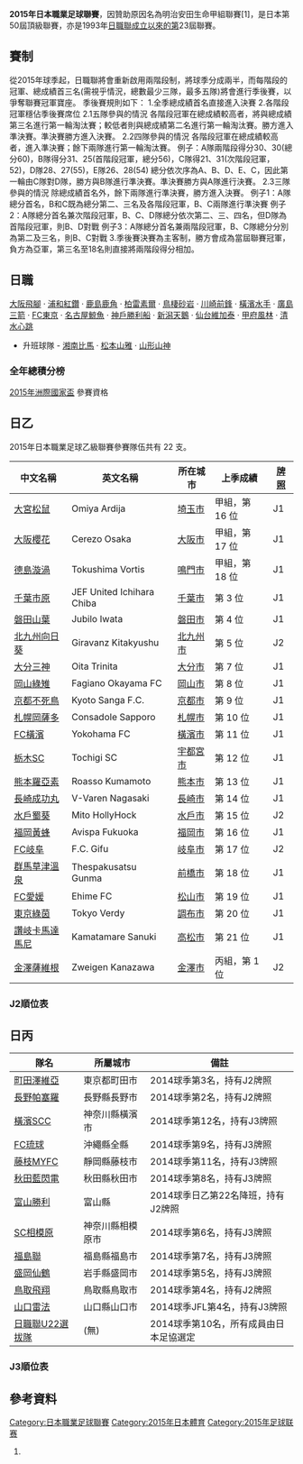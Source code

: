 **2015年日本職業足球聯賽**，因贊助原因名為明治安田生命甲組聯賽\[1\]，是日本第50屆頂級聯賽，亦是1993年[日職聯成立以來的第](https://zh.wikipedia.org/wiki/日職聯 "wikilink")23屆聯賽。

## 賽制

從2015年球季起，日職聯將會重新啟用兩階段制，將球季分成兩半，而每階段的冠軍、總成績首三名(需視乎情況，總數最少三隊，最多五隊)將會進行季後賽，以爭奪聯賽冠軍寶座。
季後賽規則如下：
1.全季總成績首名直接進入決賽
2.各階段冠軍穩佔季後賽席位
2.1五隊參與的情況
各階段冠軍在總成績較高者，將與總成績第三名進行第一輪淘汰賽；較低者則與總成績第二名進行第一輪淘汰賽。勝方進入準決賽。準決賽勝方進入決賽。
2.2四隊參與的情況
各階段冠軍在總成績較高者，進入準決賽；餘下兩隊進行第一輪淘汰賽。
例子：A隊兩階段得分30、30(總分60)，B隊得分31、25(首階段冠軍，總分56)，C隊得21、31(次階段冠軍，52)，D隊28、27(55)，E隊26、28(54)
總分依次序為A、B、D、E、C，因此第一輪由C隊對D隊，勝方與B隊進行準決賽。準決賽勝方與A隊進行決賽。
2.3三隊參與的情況
除總成績首名外，餘下兩隊進行準決賽，勝方進入決賽。
例子1：A隊總分首名，B和C既為總分第二、三名及各階段冠軍，B、C兩隊進行準決賽
例子2：A隊總分首名兼次階段冠軍，B、C、D隊總分依次第二、三、四名，但D隊為首階段冠軍，則B、D對戰
例子3：A隊總分首名兼兩階段冠軍，B、C隊總分分別為第二及三名，則B、C對戰
3.季後賽決賽為主客制，勝方會成為當屆聯賽冠軍，負方為亞軍，第三名至18名則直接將兩階段得分相加。

## 日職

[大阪飛腳](../Page/大阪飛腳.md "wikilink") · [浦和紅鑽](../Page/浦和紅鑽.md "wikilink") · [鹿島鹿角](../Page/鹿島鹿角.md "wikilink") · [柏雷素爾](../Page/柏雷素爾.md "wikilink") · [鳥棲砂岩](https://zh.wikipedia.org/wiki/鳥棲砂岩 "wikilink") · [川崎前鋒](../Page/川崎前鋒.md "wikilink") · [橫濱水手](https://zh.wikipedia.org/wiki/橫濱水手 "wikilink") · [廣島三箭](../Page/廣島三箭.md "wikilink") · [FC東京](https://zh.wikipedia.org/wiki/FC東京 "wikilink") · [名古屋鯨魚](../Page/名古屋鯨魚.md "wikilink") · [神戶勝利船](../Page/神戶勝利船.md "wikilink") · [新潟天鵝](../Page/新潟天鵝.md "wikilink") · [仙台維加泰](../Page/仙台維加泰.md "wikilink") · [甲府風林](../Page/甲府風林.md "wikilink") · [清水心跳](../Page/清水心跳.md "wikilink")

  - 升班球隊 - [湘南比馬](../Page/湘南比馬.md "wikilink") · [松本山雅](https://zh.wikipedia.org/wiki/松本山雅 "wikilink") · [山形山神](../Page/山形山神.md "wikilink")

### 全年總積分榜

[2015年洲際國家盃](https://zh.wikipedia.org/wiki/2015年洲際國家盃 "wikilink") 參賽資格

## 日乙

2015年日本職業足球乙級聯賽參賽隊伍共有 22 支。

| 中文名稱                                                        | 英文名稱                      | 所在城市                                                | 上季成績      | [牌照](../Page/日職聯發牌制度.md "wikilink") |
| ----------------------------------------------------------- | ------------------------- | --------------------------------------------------- | --------- | ----------------------------------- |
| [大宮松鼠](../Page/大宮松鼠.md "wikilink")                          | Omiya Ardija              | [埼玉市](../Page/埼玉市.md "wikilink")                    | 甲組，第 16 位 | J1                                  |
| [大阪櫻花](../Page/大阪櫻花.md "wikilink")                          | Cerezo Osaka              | [大阪市](../Page/大阪市.md "wikilink")                    | 甲組，第 17 位 | J1                                  |
| [德島漩渦](../Page/德島漩渦.md "wikilink")                          | Tokushima Vortis          | [鳴門市](../Page/鳴門市.md "wikilink")                    | 甲組，第 18 位 | J1                                  |
| [千葉市原](https://zh.wikipedia.org/wiki/JEF聯市原·千葉 "wikilink")  | JEF United Ichihara Chiba | [千葉市](../Page/千葉市.md "wikilink")                    | 第 3 位     | J1                                  |
| [磐田山葉](https://zh.wikipedia.org/wiki/磐田山葉 "wikilink")       | Jubilo Iwata              | [磐田市](../Page/磐田市.md "wikilink")                    | 第 4 位     | J1                                  |
| [北九州向日葵](../Page/北九州向日葵.md "wikilink")                      | Giravanz Kitakyushu       | [北九州市](../Page/北九州市.md "wikilink")                  | 第 5 位     | J2                                  |
| [大分三神](../Page/大分三神.md "wikilink")                          | Oita Trinita              | [大分市](../Page/大分市.md "wikilink")                    | 第 7 位     | J1                                  |
| [岡山綠雉](../Page/岡山綠雉.md "wikilink")                          | Fagiano Okayama FC        | [岡山市](../Page/岡山市.md "wikilink")                    | 第 8 位     | J1                                  |
| [京都不死鳥](https://zh.wikipedia.org/wiki/京都不死鳥足球會 "wikilink")  | Kyoto Sanga F.C.          | [京都市](../Page/京都市.md "wikilink")                    | 第 9 位     | J1                                  |
| [札幌岡薩多](https://zh.wikipedia.org/wiki/札幌岡薩多 "wikilink")     | Consadole Sapporo         | [札幌市](../Page/札幌市.md "wikilink")                    | 第 10 位    | J1                                  |
| [FC橫濱](../Page/橫濱FC.md "wikilink")                          | Yokohama FC               | [橫濱市](https://zh.wikipedia.org/wiki/橫濱市 "wikilink") | 第 11 位    | J1                                  |
| [栃木SC](https://zh.wikipedia.org/wiki/栃木SC "wikilink")       | Tochigi SC                | [宇都宮市](../Page/宇都宮市.md "wikilink")                  | 第 12 位    | J1                                  |
| [熊本羅亞素](../Page/熊本羅亞素.md "wikilink")                        | Roasso Kumamoto           | [熊本市](../Page/熊本市.md "wikilink")                    | 第 13 位    | J1                                  |
| [長崎成功丸](../Page/長崎成功丸.md "wikilink")                        | V-Varen Nagasaki          | [長崎市](https://zh.wikipedia.org/wiki/長崎市 "wikilink") | 第 14 位    | J1                                  |
| [水戶蜀葵](../Page/水戶蜀葵.md "wikilink")                          | Mito HollyHock            | [水戶市](../Page/水戶市.md "wikilink")                    | 第 15 位    | J2                                  |
| [福岡黃蜂](https://zh.wikipedia.org/wiki/福岡黃蜂 "wikilink")       | Avispa Fukuoka            | [福岡市](../Page/福岡市.md "wikilink")                    | 第 16 位    | J1                                  |
| [FC岐阜](https://zh.wikipedia.org/wiki/FC岐阜 "wikilink")       | F.C. Gifu                 | [岐阜市](../Page/岐阜市.md "wikilink")                    | 第 17 位    | J2                                  |
| [群馬草津溫泉](../Page/群馬草津溫泉.md "wikilink")                      | Thespakusatsu Gunma       | [前橋市](../Page/前橋市.md "wikilink")                    | 第 18 位    | J1                                  |
| [FC愛媛](https://zh.wikipedia.org/wiki/FC愛媛 "wikilink")       | Ehime FC                  | [松山市](../Page/松山市.md "wikilink")                    | 第 19 位    | J1                                  |
| [東京綠茵](../Page/東京綠茵.md "wikilink")                          | Tokyo Verdy               | [調布市](../Page/調布市.md "wikilink")                    | 第 20 位    | J1                                  |
| [讚岐卡馬達馬尼](https://zh.wikipedia.org/wiki/讚岐卡馬達馬尼 "wikilink") | Kamatamare Sanuki         | [高松市](../Page/高松市.md "wikilink")                    | 第 21 位    | J1                                  |
| [金澤薩維根](../Page/金澤薩維根.md "wikilink")                        | Zweigen Kanazawa          | [金澤市](../Page/金澤市.md "wikilink")                    | 丙組，第 1 位  | J2                                  |

### J2順位表

## 日丙

| 隊名                                                      | 所屬城市     | 備註                     |
| ------------------------------------------------------- | -------- | ---------------------- |
| [町田澤維亞](https://zh.wikipedia.org/wiki/町田澤維亞 "wikilink") | 東京都町田市   | 2014球季第3名，持有J2牌照       |
| [長野帕塞羅](https://zh.wikipedia.org/wiki/長野帕塞羅 "wikilink") | 長野縣長野市   | 2014球季第2名，持有J2牌照       |
| [橫濱SCC](https://zh.wikipedia.org/wiki/橫濱SCC "wikilink") | 神奈川縣橫濱市  | 2014球季第12名，持有J3牌照      |
| [FC琉球](https://zh.wikipedia.org/wiki/FC琉球 "wikilink")   | 沖繩縣全縣    | 2014球季第9名，持有J3牌照       |
| [藤枝MYFC](../Page/藤枝MYFC.md "wikilink")                  | 靜岡縣藤枝市   | 2014球季第11名，持有J3牌照      |
| [秋田藍閃電](../Page/秋田藍閃電.md "wikilink")                    | 秋田縣秋田市   | 2014球季第8名，持有J3牌照       |
| [富山勝利](../Page/富山勝利.md "wikilink")                      | 富山縣      | 2014球季日乙第22名降班，持有J2牌照  |
| [SC相模原](https://zh.wikipedia.org/wiki/SC相模原 "wikilink") | 神奈川縣相模原市 | 2014球季第6名，持有J3牌照       |
| [福島聯](https://zh.wikipedia.org/wiki/福島聯 "wikilink")     | 福島縣福島市   | 2014球季第7名，持有J3牌照       |
| [盛岡仙鶴](../Page/盛岡仙鶴.md "wikilink")                      | 岩手縣盛岡市   | 2014球季第5名，持有J3牌照       |
| [鳥取飛翔](../Page/鳥取飛翔.md "wikilink")                      | 鳥取縣鳥取市   | 2014球季第4名，持有J2牌照       |
| [山口雷法](https://zh.wikipedia.org/wiki/山口雷法 "wikilink")   | 山口縣山口市   | 2014球季JFL第4名，持有J3牌照    |
| [日職聯U22選拔隊](../Page/日職聯U22選拔隊.md "wikilink")            | (無)      | 2014球季第10名，所有成員由日本足協選定 |

### J3順位表

## 參考資料

[Category:日本職業足球聯賽](https://zh.wikipedia.org/wiki/Category:日本職業足球聯賽 "wikilink") [Category:2015年日本體育](https://zh.wikipedia.org/wiki/Category:2015年日本體育 "wikilink") [Category:2015年足球联赛](https://zh.wikipedia.org/wiki/Category:2015年足球联赛 "wikilink")

1.